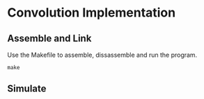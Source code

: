 # Convolution Implementation


## Assemble and Link

Use the Makefile to assemble, dissassemble and run the program. 

```
make
```

## Simulate 

